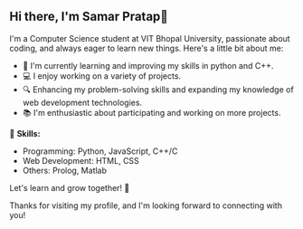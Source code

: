 ## Hi there, I'm Samar Pratap👋

I'm a Computer Science student at VIT Bhopal University, passionate about coding, and always eager to learn new things. Here's a little bit about me:

- 🌱 I'm currently learning and improving my skills in python and C++.
- 💻 I enjoy working on a variety of projects.
- 🔍 Enhancing my problem-solving skills and expanding my knowledge of web development technologies.
- 📚 I'm enthusiastic about participating and working on more projects.

🚀 **Skills:**
- Programming: Python, JavaScript, C++/C
- Web Development: HTML, CSS
- Others: Prolog, Matlab

Let's learn and grow together! 🤝

Thanks for visiting my profile, and I'm looking forward to connecting with you!
<!---
Pratap-Samar/Pratap-Samar is a ✨ special ✨ repository because its `README.md` (this file) appears on your GitHub profile.
You can click the Preview link to take a look at your changes.
--->
